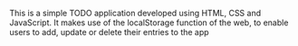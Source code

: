 This is a simple TODO application developed using HTML, CSS and JavaScript.
It makes use of the localStorage function of the web, to enable users to add, update or delete their entries to the app
